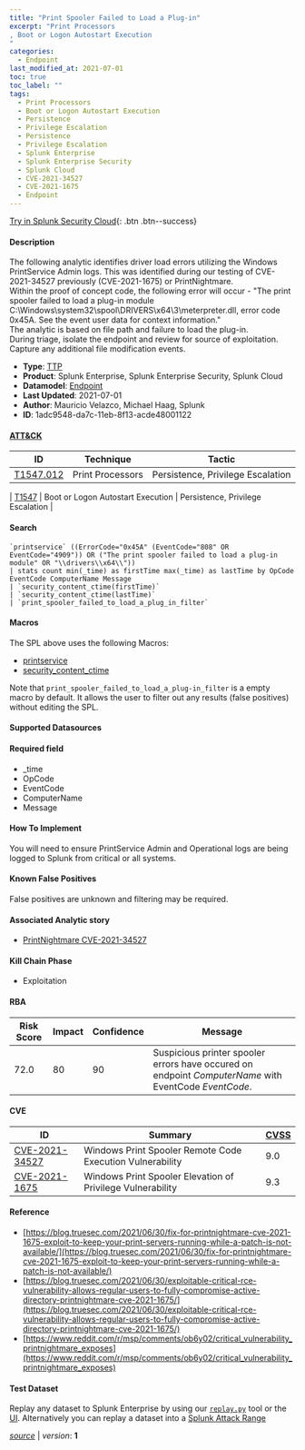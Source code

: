 ```yaml
---
title: "Print Spooler Failed to Load a Plug-in"
excerpt: "Print Processors
, Boot or Logon Autostart Execution
"
categories:
  - Endpoint
last_modified_at: 2021-07-01
toc: true
toc_label: ""
tags:
  - Print Processors
  - Boot or Logon Autostart Execution
  - Persistence
  - Privilege Escalation
  - Persistence
  - Privilege Escalation
  - Splunk Enterprise
  - Splunk Enterprise Security
  - Splunk Cloud
  - CVE-2021-34527
  - CVE-2021-1675
  - Endpoint
---
```




[Try in Splunk Security Cloud](https://www.splunk.com/en_us/cyber-security.html){: .btn .btn--success}

#### Description

The following analytic identifies driver load errors utilizing the Windows PrintService Admin logs. This was identified during our testing of CVE-2021-34527 previously (CVE-2021-1675) or PrintNightmare. \
Within the proof of concept code, the following error will occur - "The print spooler failed to load a plug-in module C:\Windows\system32\spool\DRIVERS\x64\3\meterpreter.dll, error code 0x45A. See the event user data for context information." \
The analytic is based on file path and failure to load the plug-in. \
During triage, isolate the endpoint and review for source of exploitation. Capture any additional file modification events.

- **Type**: [TTP](https://github.com/splunk/security_content/wiki/object-Analytic-Types)
- **Product**: Splunk Enterprise, Splunk Enterprise Security, Splunk Cloud
- **Datamodel**: [Endpoint](https://docs.splunk.com/Documentation/CIM/latest/User/Endpoint)
- **Last Updated**: 2021-07-01
- **Author**: Mauricio Velazco, Michael Haag, Splunk
- **ID**: 1adc9548-da7c-11eb-8f13-acde48001122


#### [ATT&CK](https://attack.mitre.org/)

| ID             | Technique        |  Tactic             |
| -------------- | ---------------- |-------------------- |
| [T1547.012](https://attack.mitre.org/techniques/T1547/012/) | Print Processors | Persistence, Privilege Escalation |

| [T1547](https://attack.mitre.org/techniques/T1547/) | Boot or Logon Autostart Execution | Persistence, Privilege Escalation |

#### Search

```
`printservice` ((ErrorCode="0x45A" (EventCode="808" OR EventCode="4909")) OR ("The print spooler failed to load a plug-in module" OR "\\drivers\\x64\\")) 
| stats count min(_time) as firstTime max(_time) as lastTime by OpCode EventCode ComputerName Message 
| `security_content_ctime(firstTime)` 
| `security_content_ctime(lastTime)` 
| `print_spooler_failed_to_load_a_plug_in_filter`
```

#### Macros
The SPL above uses the following Macros:
* [printservice](https://github.com/splunk/security_content/blob/develop/macros/printservice.yml)
* [security_content_ctime](https://github.com/splunk/security_content/blob/develop/macros/security_content_ctime.yml)

Note that `print_spooler_failed_to_load_a_plug-in_filter` is a empty macro by default. It allows the user to filter out any results (false positives) without editing the SPL.

#### Supported Datasources


#### Required field
* _time
* OpCode
* EventCode
* ComputerName
* Message


#### How To Implement
You will need to ensure PrintService Admin and Operational logs are being logged to Splunk from critical or all systems.

#### Known False Positives
False positives are unknown and filtering may be required.

#### Associated Analytic story
* [PrintNightmare CVE-2021-34527](/stories/printnightmare_cve-2021-34527)


#### Kill Chain Phase
* Exploitation



#### RBA

| Risk Score  | Impact      | Confidence   | Message      |
| ----------- | ----------- |--------------|--------------|
| 72.0 | 80 | 90 | Suspicious printer spooler errors have occured on endpoint $ComputerName$ with EventCode $EventCode$. |


#### CVE

| ID          | Summary | [CVSS](https://nvd.nist.gov/vuln-metrics/cvss) |
| ----------- | ----------- | -------------- |
| [CVE-2021-34527](https://nvd.nist.gov/vuln/detail/CVE-2021-34527) | Windows Print Spooler Remote Code Execution Vulnerability | 9.0 |
| [CVE-2021-1675](https://nvd.nist.gov/vuln/detail/CVE-2021-1675) | Windows Print Spooler Elevation of Privilege Vulnerability | 9.3 |



#### Reference

* [https://blog.truesec.com/2021/06/30/fix-for-printnightmare-cve-2021-1675-exploit-to-keep-your-print-servers-running-while-a-patch-is-not-available/](https://blog.truesec.com/2021/06/30/fix-for-printnightmare-cve-2021-1675-exploit-to-keep-your-print-servers-running-while-a-patch-is-not-available/)
* [https://blog.truesec.com/2021/06/30/exploitable-critical-rce-vulnerability-allows-regular-users-to-fully-compromise-active-directory-printnightmare-cve-2021-1675/](https://blog.truesec.com/2021/06/30/exploitable-critical-rce-vulnerability-allows-regular-users-to-fully-compromise-active-directory-printnightmare-cve-2021-1675/)
* [https://www.reddit.com/r/msp/comments/ob6y02/critical_vulnerability_printnightmare_exposes](https://www.reddit.com/r/msp/comments/ob6y02/critical_vulnerability_printnightmare_exposes)



#### Test Dataset
Replay any dataset to Splunk Enterprise by using our [`replay.py`](https://github.com/splunk/attack_data#using-replaypy) tool or the [UI](https://github.com/splunk/attack_data#using-ui).
Alternatively you can replay a dataset into a [Splunk Attack Range](https://github.com/splunk/attack_range#replay-dumps-into-attack-range-splunk-server)



[*source*](https://github.com/splunk/security_content/tree/develop/detections/endpoint/print_spooler_failed_to_load_a_plug-in.yml) \| *version*: **1**